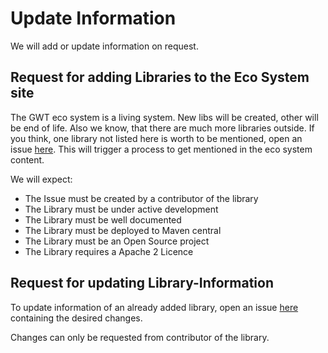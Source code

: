 # Update Information

We will add or update information on request. 

## Request for adding Libraries to the Eco System site

The GWT eco system is a living system. New libs will be created, other will be end of life. Also we know, that there are
much more libraries outside. If you think, one library not listed here is worth to be mentioned, open an issue
[here](https://github.com/gwtproject/gwt-site). This will trigger a process to get mentioned in the eco system content.

We will expect:

* The Issue must be created by a contributor of the library
* The Library must be under active development
* The Library must be well documented
* The Library must be deployed to Maven central
* The Library must be an Open Source project
* The Library requires a Apache 2 Licence

## Request for updating Library-Information

To update information of an already added library, open an issue [here](https://github.com/gwtproject/gwt-site) 
containing the desired changes.

Changes can only be requested from contributor of the library.